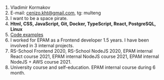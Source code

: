 1. Vladimir Kormakov
2. E-mail: cenizo.kht@gmail.com, tg: multeng
3. I want to be a space pirate.
4. **Html, CSS, JavaScript, Git, Docker, TypeScript, React, PostgreSQL, Linux**
5. [Code examples](https://github.com/multeng/)
6. I worked for EPAM as a Frontend developer 1.5 years. I have been involved in 3 internal projects.
7. RS-School Frontend 2020, RS-School NodeJS 2020, EPAM internal React course 2021, EPAM internal NodeJS course 2021, EPAM internal NodeJS + AWS course 2021.
8. University course and self-education. EPAM internal course during 6 month.
